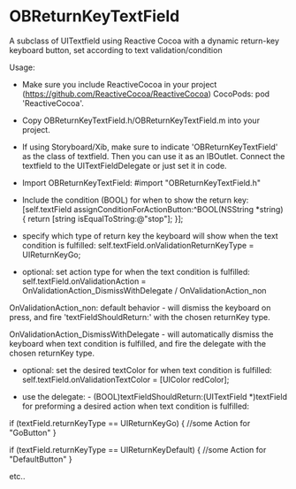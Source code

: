 # OBReturnKeyTextField
A subclass of UITextfield using Reactive Cocoa with a dynamic return-key keyboard button, set according to text validation/condition





Usage:
- Make sure you include ReactiveCocoa in your project (https://github.com/ReactiveCocoa/ReactiveCocoa) 
  CocoPods:  pod 'ReactiveCocoa'.

- Copy OBReturnKeyTextField.h/OBReturnKeyTextField.m into your project.

- If using Storyboard/Xib, make sure to indicate 'OBReturnKeyTextField' as the class of textfield.
  Then you can use it as an IBOutlet. Connect the textfield to the UITextFieldDelegate or just set it in code.

- Import OBReturnKeyTextField:  #import "OBReturnKeyTextField.h"

- Include the condition (BOOL) for when to show the return key:
      [self.textField assignConditionForActionButton:^BOOL(NSString *string) {
            return [string isEqualToString:@"stop"];
       }]; 

- specify which type of return key the keyboard will show when the text condition is fulfilled:
      self.textField.onValidationReturnKeyType = UIReturnKeyGo;

- optional: set action type for when the text condition is fulfilled:
      self.textField.onValidationAction =   OnValidationAction_DismissWithDelegate / OnValidationAction_non

OnValidationAction_non: default behavior - will dismiss the keyboard on press, and fire 'textFieldShouldReturn:' 
with the chosen returnKey type.

OnValidationAction_DismissWithDelegate - will automatically dismiss the keyboard when text condition is fulfilled,
and fire the delegate with the chosen returnKey type. 
             
- optional: set the desired textColor for when text condition is fulfilled:
             self.textField.onValidationTextColor = [UIColor redColor];

- use the delegate: - (BOOL)textFieldShouldReturn:(UITextField *)textField 
  for preforming a desired action when text condition is fulfilled:
  
if (textField.returnKeyType == UIReturnKeyGo) {
      //some Action for "GoButton"
  }
 
if (textField.returnKeyType == UIReturnKeyDefault) {
     //some Action for "DefaultButton"
  }

etc..



